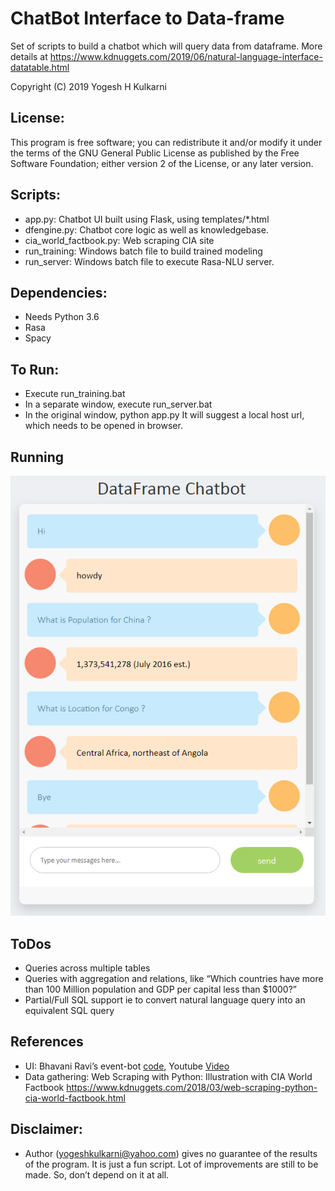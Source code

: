 # ChatBot Interface to Data-frame
Set of scripts to build a chatbot which will query data from dataframe.
More details at https://www.kdnuggets.com/2019/06/natural-language-interface-datatable.html

Copyright (C) 2019 Yogesh H Kulkarni

## License:
This program is free software; you can redistribute it and/or
modify it under the terms of the GNU General Public License
as published by the Free Software Foundation; either version 2
of the License, or any later version.

## Scripts:
* app.py: Chatbot UI built using Flask, using templates/*.html
* dfengine.py: Chatbot core logic as well as knowledgebase.
* cia_world_factbook.py: Web scraping CIA site
* run_training: Windows batch file to build trained modeling
* run_server: Windows batch file to execute Rasa-NLU server.


## Dependencies:
* Needs Python 3.6
* Rasa
* Spacy

## To Run:
* Execute run_training.bat
* In a separate window, execute run_server.bat
* In the original window, python app.py It will suggest a local host url, which needs to be opened in browser.

## Running

<img src="images/runningchatbot.png"/>

## ToDos
* Queries across multiple tables
* Queries with aggregation and relations, like “Which countries have more than 100 Million population and GDP per capital less than $1000?”
* Partial/Full SQL support ie to convert natural language query into an equivalent SQL query

## References
* UI: Bhavani Ravi’s event-bot [code](https://github.com/bhavaniravi/rasa-site-bot), Youtube [Video](https://www.youtube.com/watch?v=ojuq0vBIA-g)
* Data gathering: Web Scraping with Python: Illustration with CIA World Factbook https://www.kdnuggets.com/2018/03/web-scraping-python-cia-world-factbook.html


## Disclaimer:
* Author (yogeshkulkarni@yahoo.com) gives no guarantee of the results of the program. It is just a fun script. Lot of improvements are still to be made. So, don’t depend on it at all.
